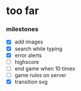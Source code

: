 # too far

### milestones

- [x] add images
- [x] search while typing
- [x] error alerts
- [ ] highscore
- [ ] end game when 10 times
- [ ] game rules on server
- [x] transition svg